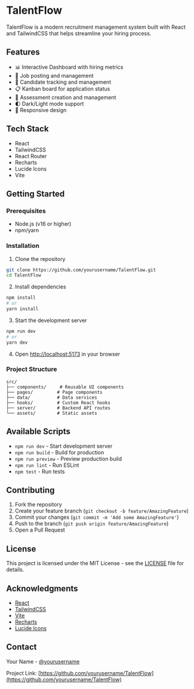 # TalentFlow

TalentFlow is a modern recruitment management system built with React and TailwindCSS that helps streamline your hiring process.

## Features

- 📊 Interactive Dashboard with hiring metrics
- 💼 Job posting and management
- 👥 Candidate tracking and management 
- 📋 Kanban board for application status
- 📝 Assessment creation and management
- 🌓 Dark/Light mode support
- 📱 Responsive design

## Tech Stack

- React
- TailwindCSS
- React Router
- Recharts
- Lucide Icons
- Vite

## Getting Started

### Prerequisites

- Node.js (v16 or higher)
- npm/yarn

### Installation

1. Clone the repository
```bash
git clone https://github.com/yourusername/TalentFlow.git
cd TalentFlow
```

2. Install dependencies
```bash
npm install
# or
yarn install
```

3. Start the development server
```bash
npm run dev
# or
yarn dev
```

4. Open [http://localhost:5173](http://localhost:5173) in your browser

### Project Structure

```
src/
├── components/     # Reusable UI components
├── pages/         # Page components
├── data/          # Data services
├── hooks/         # Custom React hooks
├── server/        # Backend API routes
└── assets/        # Static assets
```

## Available Scripts

- `npm run dev` - Start development server
- `npm run build` - Build for production
- `npm run preview` - Preview production build
- `npm run lint` - Run ESLint
- `npm test` - Run tests

## Contributing

1. Fork the repository
2. Create your feature branch (`git checkout -b feature/AmazingFeature`)
3. Commit your changes (`git commit -m 'Add some AmazingFeature'`)
4. Push to the branch (`git push origin feature/AmazingFeature`)
5. Open a Pull Request

## License

This project is licensed under the MIT License - see the [LICENSE](LICENSE) file for details.

## Acknowledgments

- [React](https://reactjs.org/)
- [TailwindCSS](https://tailwindcss.com/)
- [Vite](https://vitejs.dev/)
- [Recharts](https://recharts.org/)
- [Lucide Icons](https://lucide.dev/)

## Contact

Your Name - [@yourusername](https://twitter.com/yourusername)

Project Link: [https://github.com/yourusername/TalentFlow](https://github.com/yourusername/TalentFlow)
